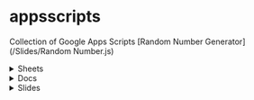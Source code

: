 # appsscripts
Collection of Google Apps Scripts
[Random Number Generator](/Slides/Random Number.js)
<details><summary>Sheets</summary>
<p>

#### We can hide anything, even code!

```ruby
   puts "Hello World"
```

</p>
</details>
<details><summary>Docs</summary>
<p>

#### We can hide anything, even code!

```ruby
   puts "Hello World"
```


</p>
</details>
<details><summary>Slides</summary>
<p>
[Random Number Generator](Slides/Random Number.js)

</p>
</details>
